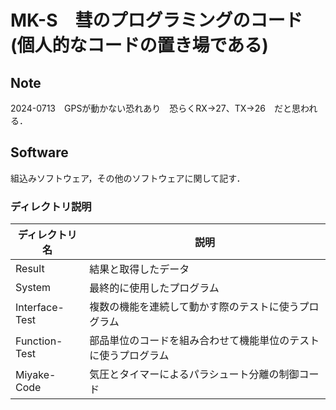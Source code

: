 # MK-S　彗のプログラミングのコード(個人的なコードの置き場である)
## Note
2024-0713　GPSが動かない恐れあり　恐らくRX→27、TX→26　だと思われる．

## Software
組込みソフトウェア，その他のソフトウェアに関して記す．

### ディレクトリ説明
|ディレクトリ名|説明|
|----|-----|
|Result|結果と取得したデータ|
|System|最終的に使用したプログラム|
|Interface-Test|複数の機能を連続して動かす際のテストに使うプログラム|
|Function-Test|部品単位のコードを組み合わせて機能単位のテストに使うプログラム|
|Miyake-Code|気圧とタイマーによるパラシュート分離の制御コード|
